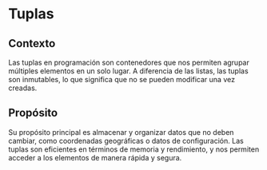 # Tuplas

## Contexto

Las tuplas en programación son contenedores que nos permiten agrupar múltiples elementos en un solo lugar. A diferencia de las listas, las tuplas son inmutables, lo que significa que no se pueden modificar una vez creadas.

## Propósito

Su propósito principal es almacenar y organizar datos que no deben cambiar, como coordenadas geográficas o datos de configuración. Las tuplas son eficientes en términos de memoria y rendimiento, y nos permiten acceder a los elementos de manera rápida y segura.